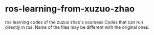 # ros-learning-from-xuzuo-zhao
ros learning codes of the zuzuo zhao's coursess
Codes that can run directly in ros. Name of the files may be different with the original ones. 
